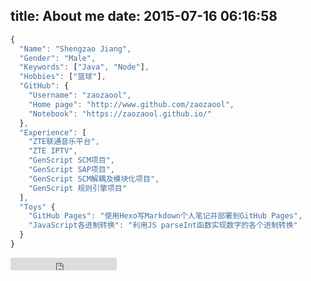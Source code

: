 title: About me
date: 2015-07-16 06:16:58
---

```javascript
{
  "Name": "Shengzao Jiang",
  "Gender": "Male",
  "Keywords": ["Java", "Node"],
  "Hobbies": ["篮球"],
  "GitHub": {
    "Username": "zaozaool",
    "Home page": "http://www.github.com/zaozaool",
    "Notebook": "https://zaozaool.github.io/"
  },
  "Experience": [
    "ZTE联通音乐平台",
    "ZTE IPTV",
    "GenScript SCM项目",
    "GenScript SAP项目",
    "GenScript SCM解耦及模块化项目",
    "GenScript 规则引擎项目"
  ],
  "Toys" {
    "GitHub Pages": "使用Hexo写Markdown个人笔记并部署到GitHub Pages",
    "JavaScript各进制转换": "利用JS parseInt函数实现数字的各个进制转换"
  }
}
```

<iframe src="https://ghbtns.com/github-btn.html?user=zaozaool&type=follow&count=true" frameborder="0" scrolling="0" width="170px" height="20px"></iframe>
